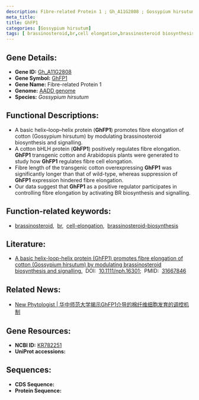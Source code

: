 ```yaml
---
description: Fibre-related Protein 1 ; Gh_A11G2808 ; Gossypium hirsutum
meta_title:
title: GhFP1
categories: [Gossypium hirsutum]
tags: [ brassinosteroid,br,cell elongation,brassinosteroid biosynthesis ]
---
```


## Gene Details:
- **Gene ID:**	[Gh_A11G2808]()
- **Gene Symbol:** <u>GhFP1</u>
- **Gene Name:** Fibre-related Protein 1
- **Genome:** [AADD genome]()
- **Species:** *Gossypium hirsutum*

## Functional Descriptions:
   - A basic helix–loop–helix protein (**GhFP1**) promotes fibre elongation of cotton (Gossypium hirsutum) by modulating brassinosteroid biosynthesis and signalling.
   - A cotton bHLH protein (**GhFP1**) positively regulates fibre elongation. **GhFP1** transgenic cotton and Arabidopsis plants were generated to study how **GhFP1** regulates fibre cell elongation.
   - Fibre length of the transgenic cotton overexpressing **GhFP1** was significantly longer than that of wild-type, whereas suppression of **GhFP1** expression hindered fibre elongation. 
   - Our data suggest that **GhFP1** as a positive regulator participates in controlling fibre elongation by activating BR biosynthesis and signalling. 

## Function-related keywords:
   - [brassinosteroid](/tags/brassinosteroid/),&nbsp;&nbsp;[br](/tags/br/),&nbsp;&nbsp;[cell-elongation](/tags/cell-elongation/),&nbsp;&nbsp;[brassinosteroid-biosynthesis](/tags/brassinosteroid-biosynthesis/)

## Literature:
   - [A basic helix-loop-helix protein (GhFP1) promotes fibre elongation of cotton (Gossypium hirsutum) by modulating brassinosteroid biosynthesis and signalling.]( https://nph.onlinelibrary.wiley.com/doi/10.1111/nph.16301)&nbsp;&nbsp;DOI:&nbsp;&nbsp;[10.1111/nph.16301](https://nph.onlinelibrary.wiley.com/doi/10.1111/nph.16301);&nbsp;&nbsp;PMID:&nbsp;&nbsp;[31667846](https://pubmed.ncbi.nlm.nih.gov/31667846/)

## Related News:
   - [New Phytologist | 华中师范大学揭示GhFP1介导的棉纤维细胞发育的调控机制](https://mp.weixin.qq.com/s?__biz=Mzg3MDEwNDEyMg==&mid=2247486255&idx=4&sn=cedacebe90662893f27350c58fe1e62a&chksm=ce93a67af9e42f6c919648b1d0dfa46f787e34a5f361bb47d72c62b92787c013b50715fc7b10&scene=27#wechat_redirect)

## Gene Resources:
- **NCBI ID:**  [KR782251](https://www.ncbi.nlm.nih.gov/gene/?term=KR782251)
- **UniProt accessions:** [](https://www.uniprot.org/uniprotkb//entry)



## Sequences:
- **CDS Sequence:**
- **Protein Sequence:**
